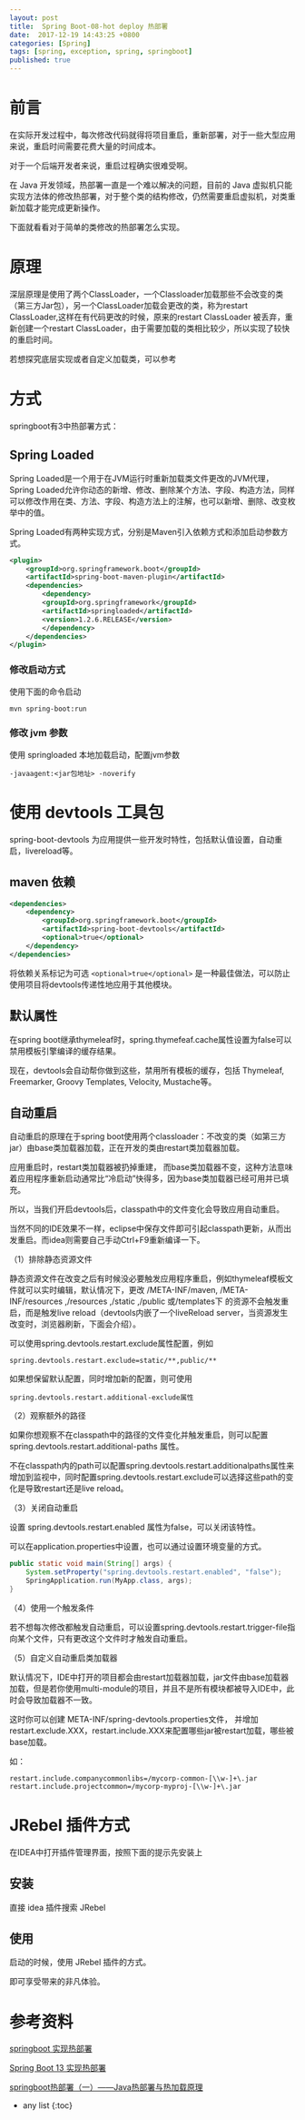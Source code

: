 ```yaml
---
layout: post
title:  Spring Boot-08-hot deploy 热部署
date:  2017-12-19 14:43:25 +0800
categories: [Spring]
tags: [spring, exception, spring, springboot]
published: true
---
```


#   前言

在实际开发过程中，每次修改代码就得将项目重启，重新部署，对于一些大型应用来说，重启时间需要花费大量的时间成本。

对于一个后端开发者来说，重启过程确实很难受啊。

在 Java 开发领域，热部署一直是一个难以解决的问题，目前的 Java 虚拟机只能实现方法体的修改热部署，对于整个类的结构修改，仍然需要重启虚拟机，对类重新加载才能完成更新操作。

下面就看看对于简单的类修改的热部署怎么实现。

# 原理

深层原理是使用了两个ClassLoader，一个Classloader加载那些不会改变的类（第三方Jar包），另一个ClassLoader加载会更改的类，称为restart ClassLoader,这样在有代码更改的时候，原来的restart ClassLoader 被丢弃，重新创建一个restart ClassLoader，由于需要加载的类相比较少，所以实现了较快的重启时间。

若想探究底层实现或者自定义加载类，可以参考 []()

# 方式

springboot有3中热部署方式：

## Spring Loaded

Spring Loaded是一个用于在JVM运行时重新加载类文件更改的JVM代理，Spring Loaded允许你动态的新增、修改、删除某个方法、字段、构造方法，同样可以修改作用在类、方法、字段、构造方法上的注解，也可以新增、删除、改变枚举中的值。

Spring Loaded有两种实现方式，分别是Maven引入依赖方式和添加启动参数方式。

```xml
<plugin>
    <groupId>org.springframework.boot</groupId>
    <artifactId>spring-boot-maven-plugin</artifactId>
    <dependencies>
        <dependency>
        <groupId>org.springframework</groupId>
        <artifactId>springloaded</artifactId>
        <version>1.2.6.RELEASE</version>
        </dependency>
    </dependencies>
</plugin>
```

### 修改启动方式

使用下面的命令启动

```
mvn spring-boot:run
```

### 修改 jvm 参数

使用 springloaded 本地加载启动，配置jvm参数

`-javaagent:<jar包地址> -noverify`


# 使用 devtools 工具包

spring-boot-devtools 为应用提供一些开发时特性，包括默认值设置，自动重启，livereload等。

## maven 依赖

```xml
<dependencies>
    <dependency>
        <groupId>org.springframework.boot</groupId>
        <artifactId>spring-boot-devtools</artifactId>
        <optional>true</optional>
    </dependency>
</dependencies>
```

将依赖关系标记为可选 `<optional>true</optional>` 是一种最佳做法，可以防止使用项目将devtools传递性地应用于其他模块。

## 默认属性

在spring boot继承thymeleaf时，spring.thymefeaf.cache属性设置为false可以禁用模板引擎编译的缓存结果。

现在，devtools会自动帮你做到这些，禁用所有模板的缓存，包括 Thymeleaf, Freemarker, Groovy Templates, Velocity, Mustache等。

## 自动重启

自动重启的原理在于spring boot使用两个classloader：不改变的类（如第三方jar）由base类加载器加载，正在开发的类由restart类加载器加载。

应用重启时，restart类加载器被扔掉重建， 而base类加载器不变，这种方法意味着应用程序重新启动通常比“冷启动”快得多，因为base类加载器已经可用并已填充。

所以，当我们开启devtools后，classpath中的文件变化会导致应用自动重启。

当然不同的IDE效果不一样，eclipse中保存文件即可引起classpath更新，从而出发重启。而idea则需要自己手动Ctrl+F9重新编译一下。

（1）排除静态资源文件

静态资源文件在改变之后有时候没必要触发应用程序重启，例如thymeleaf模板文件就可以实时编辑，默认情况下，更改 /META-INF/maven, /META-INF/resources ,/resources ,/static ,/public 或/templates下 的资源不会触发重启，而是触发live reload（devtools内嵌了一个liveReload server，当资源发生改变时，浏览器刷新，下面会介绍）。

可以使用spring.devtools.restart.exclude属性配置，例如

```
spring.devtools.restart.exclude=static/**,public/**
```

如果想保留默认配置，同时增加新的配置，则可使用

```
spring.devtools.restart.additional-exclude属性
```

（2）观察额外的路径

如果你想观察不在classpath中的路径的文件变化并触发重启，则可以配置 spring.devtools.restart.additional-paths 属性。

不在classpath内的path可以配置spring.devtools.restart.additionalpaths属性来增加到监视中，同时配置spring.devtools.restart.exclude可以选择这些path的变化是导致restart还是live reload。

（3）关闭自动重启

设置 spring.devtools.restart.enabled 属性为false，可以关闭该特性。

可以在application.properties中设置，也可以通过设置环境变量的方式。

```java
public static void main(String[] args) {
    System.setProperty("spring.devtools.restart.enabled", "false");
    SpringApplication.run(MyApp.class, args);
}
```

（4）使用一个触发条件

若不想每次修改都触发自动重启，可以设置spring.devtools.restart.trigger-file指向某个文件，只有更改这个文件时才触发自动重启。

（5）自定义自动重启类加载器

默认情况下，IDE中打开的项目都会由restart加载器加载，jar文件由base加载器加载，但是若你使用multi-module的项目，并且不是所有模块都被导入IDE中，此时会导致加载器不一致。

这时你可以创建 META-INF/spring-devtools.properties文件， 并增加 restart.exclude.XXX，restart.include.XXX来配置哪些jar被restart加载，哪些被base加载。

如：

```
restart.include.companycommonlibs=/mycorp-common-[\\w-]+\.jar
restart.include.projectcommon=/mycorp-myproj-[\\w-]+\.jar
```

# JRebel 插件方式

在IDEA中打开插件管理界面，按照下面的提示先安装上

## 安装

直接 idea 插件搜索 JRebel

## 使用

启动的时候，使用 JRebel 插件的方式。

即可享受带来的非凡体验。

# 参考资料

[springboot 实现热部署](https://blog.csdn.net/chachapaofan/article/details/88697452)

[Spring Boot 13 实现热部署](https://blog.csdn.net/guorui_java/article/details/104496412)

[springboot热部署（一）——Java热部署与热加载原理](https://www.cnblogs.com/jiangbei/p/8438733.html)

* any list
{:toc}
